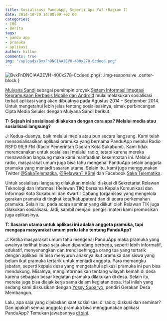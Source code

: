 ```yaml
---
title: Sosialisasi PanduApp, Seperti Apa Ya? (Bagian I)
date: 2014-10-20 14:00:00 +07:00
categories:
- CMS
- Berita
tags:
- pandu app
- pramuka
- aplikasi
author: hillun
comments: true
img: "/uploads/BvxFnDNCIAA2EVH-400x278-0cdeed.png"
---
```


![BvxFnDNCIAA2EVH-400x278-0cdeed.png](/uploads/BvxFnDNCIAA2EVH-400x278-0cdeed.png){: .img-responsive .center-block }

[Mulyana Sandi](http://ciptamedia.org/mulyana-sandi/) sebagai pemimpin proyek [Sistem Informasi Integrasi Kepramukaan Berbasis Mobile dan Android](http://ciptamedia.org/wiki/Sistem_Informasi_Integrasi_Kepramukaan_Berbasis_Mobile_dan_Android) mulai melakukan sosialisasi terkait aplikasi yang akan dibuatnya pada Agustus 2014 – September 2014. Untuk mengetahui lebih jelas tentang sosialisasinya, simak perbincangan Cipta Media Seluler dengan Mulyana Sandi berikut.

**T: Sejauh ini sosialisasi dilakukan dengan cara apa? Melalui media atau sosialisasi langsung?**

J: Kedua-duanya, baik melalui media atau pun secara langsung. Kami telah mensosialisasikan aplikasi pramuka yang bernama PanduApp melalui Radio RSPD 99,9 FM (Radio Pemerintah Daerah Kota Sukabumi). Kami tidak merencanakan untuk sosialisasi melalui radio, tetapi karena mereka menawarkan langsung maka kami manfaatkan kesempatan ini. Melalui radio, masyarakat umum juga bisa tahu mengenai PanduApp selain anggota pramuka yang menjadi sasaran utama. Selain itu, kami juga menggunakan Twitter [@SakaTelematika](https://twitter.com/SakaTelematika), [@RelawanTIKSmi](https://twitter.com/RelawanTIKSmi) dan Facebook [Saka Telematika](https://www.facebook.com/SakaTelematika).

Untuk sosialisasi langsung dilakukan melalui diskusi di Sekretariat Relawan Teknologi dan Informasi (Relawan TIK) bersama Kepala Komunikasi dan Informasi Kota Sukabumi dan Kwartir Cabang (organisasi yang mengelola gerakan pramuka di tingkat kota/kabupaten) dan di acara perkemahan pramuka. Selain itu, pada acara seminar yang diikuti oleh Relawan TIK juga dilakukan sosialisasi. Jadi, sambil menjadi pengisi materi kami promosikan juga aplikasinya.

**T: Sasaran utama untuk aplikasi ini adalah anggota pramuka, tapi mengapa masyarakat umum perlu tahu tentang PanduApp?**

J: Ketika masyarakat umum tahu mengenai PanduApp maka pramuka yang awalnya terlihat biasa saja akan dipandang berbeda, seperti lebih informatif, edukatif, menyenangkan dan trendi sehingga orang tua yang tertarik dengan aplikasi ini bisa menyuruh anaknya ikut pramuka dan siswa yang belum ikut pramuka tertarik untuk menjadi anggota. Para memangku jabatan, seperti kepala desa yang mengetahui aplikasi pramuka ini pun bisa mendukung. Misalnya, menginformasikan tentang wilayah kemah di desa karena sebagian besar kegiatan pramuka dilakukan di desa. Selain itu, mereka juga bisa diajak kerja sama dalam kegiatan desa. Hal inilah yang sedang kami diskusikan dengan [Yossy Suparyo](http://ciptamedia.org/yossy-suparyo/), pendiri Gerakan Desa Membangun.

Lalu, apa saja yang dijelaskan saat sosialisasi di radio, diskusi dan seminar? Dan apakah semua anggota pramuka bisa menggunakan aplikasi PanduApp? Temukan jawabannya [di sini](http://ciptamedia.org/sosialisasi-panduapp-seperti-apa-ya-bagian-ii/).